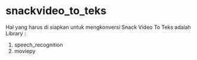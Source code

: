 # snackvideo_to_teks

Hal yang harus di siapkan untuk mengkonversi Snack Video To Teks adalah
Library :
1. speech_recognition
2. moviepy